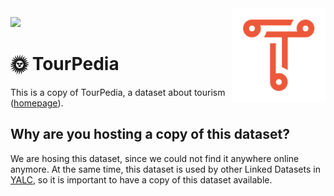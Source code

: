 <img src="img/triply.png" align="right" height="150">

![](https://img.shields.io/badge/triples-6037497-brightgreen)

# 🌞 TourPedia

This is a copy of TourPedia, a dataset about tourism
([homepage](http://tour-pedia.org)).

## Why are you hosting a copy of this dataset?

We are hosing this dataset, since we could not find it anywhere online
anymore.  At the same time, this dataset is used by other Linked
Datasets in [YALC](https://github.com/TriplyDB/YALC), so it is
important to have a copy of this dataset available.
